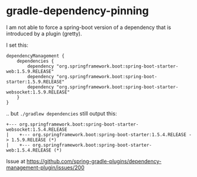 # gradle-dependency-pinning

I am not able to force a spring-boot version of a dependency that is introduced by a plugin (gretty).

I set this:
```
dependencyManagement {
    dependencies {
        dependency "org.springframework.boot:spring-boot-starter-web:1.5.9.RELEASE"
        dependency "org.springframework.boot:spring-boot-starter:1.5.9.RELEASE"
        dependency "org.springframework.boot:spring-boot-starter-websocket:1.5.9.RELEASE"
    }
}
```
.. but `./gradlew dependencies` still output this:
```
+--- org.springframework.boot:spring-boot-starter-websocket:1.5.4.RELEASE
|    +--- org.springframework.boot:spring-boot-starter:1.5.4.RELEASE -> 1.5.9.RELEASE (*)
|    +--- org.springframework.boot:spring-boot-starter-web:1.5.4.RELEASE (*)
```

Issue at https://github.com/spring-gradle-plugins/dependency-management-plugin/issues/200
